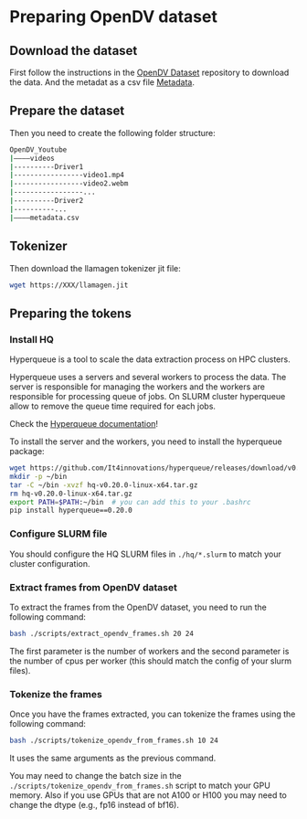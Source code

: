 # Preparing OpenDV dataset

## Download the dataset

First follow the instructions in the [OpenDV Dataset](https://github.com/OpenDriveLab/DriveAGI) repository to download the data. And the metadat as a csv file [Metadata](https://docs.google.com/spreadsheets/d/1bHWWP_VXeEe5UzIG-QgKFBdH7mNlSC4GFSJkEhFnt2I).

## Prepare the dataset

Then you need to create the following folder structure:

```bash
OpenDV_Youtube
|––––videos
|----------Driver1
|-----------------video1.mp4
|-----------------video2.webm
|-----------------...
|----------Driver2
|----------...
|––––metadata.csv
```

## Tokenizer

Then download the llamagen tokenizer jit file:

```bash
wget https://XXX/llamagen.jit
```

## Preparing the tokens

### Install HQ

Hyperqueue is a tool to scale the data extraction process on HPC clusters.

Hyperqueue uses a servers and several workers to process the data. The server is responsible for managing the workers and the workers are responsible for processing queue of jobs. On SLURM cluster hyperqueue allow to remove the queue time required for each jobs.

Check the [Hyperqueue documentation](https://it4innovations.github.io/hyperqueue/stable/)!

To install the server and the workers, you need to install the hyperqueue package:

```bash
wget https://github.com/It4innovations/hyperqueue/releases/download/v0.20.0/hq-v0.20.0-linux-x64.tar.gz
mkdir -p ~/bin
tar -C ~/bin -xvzf hq-v0.20.0-linux-x64.tar.gz
rm hq-v0.20.0-linux-x64.tar.gz
export PATH=$PATH:~/bin  # you can add this to your .bashrc
pip install hyperqueue==0.20.0
```

### Configure SLURM file

You should configure the HQ SLURM files in `./hq/*.slurm` to match your cluster configuration.

### Extract frames from OpenDV dataset

To extract the frames from the OpenDV dataset, you need to run the following command:

```bash
bash ./scripts/extract_opendv_frames.sh 20 24
```

The first parameter is the number of workers and the second parameter is the number of cpus per worker (this should match the config of your slurm files).

### Tokenize the frames

Once you have the frames extracted, you can tokenize the frames using the following command:

```bash
bash ./scripts/tokenize_opendv_from_frames.sh 10 24
```

It uses the same arguments as the previous command.

You may need to change the batch size in the `./scripts/tokenize_opendv_from_frames.sh` script to match your GPU memory. Also if you use GPUs that are not A100 or H100 you may need to change the dtype (e.g., fp16 instead of bf16).
